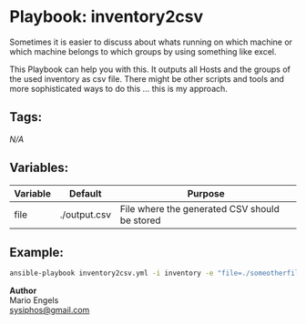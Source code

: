 Playbook: inventory2csv
=======================

Sometimes it is easier to discuss about whats running on which machine or which machine belongs to which groups by using something like excel.

This Playbook can help you with this. It outputs all Hosts and the groups of the used inventory as csv file. There might be other scripts and tools and more sophisticated ways to do this ... this is my approach.

Tags:
-----
_N/A_

Variables:
----------
| Variable | Default | Purpose |
| -------- | ------- | ------- |
| file | ./output.csv | File where the generated CSV should be stored |

Example:
--------
```bash
ansible-playbook inventory2csv.yml -i inventory -e "file=./someotherfile.csv"
```

__Author__  
Mario Engels  
sysiphos@gmail.com